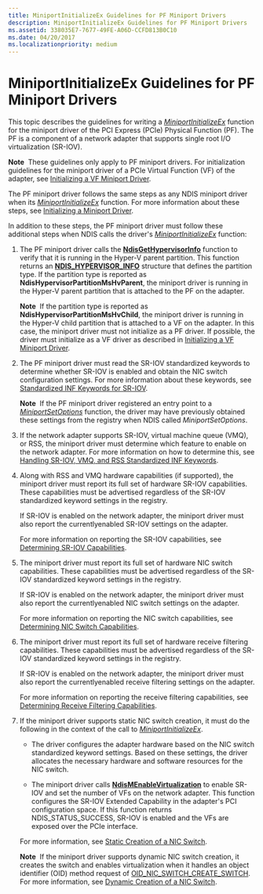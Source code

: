 ```yaml
---
title: MiniportInitializeEx Guidelines for PF Miniport Drivers
description: MiniportInitializeEx Guidelines for PF Miniport Drivers
ms.assetid: 338035E7-7677-49FE-A06D-CCFD813B0C10
ms.date: 04/20/2017
ms.localizationpriority: medium
---
```


# MiniportInitializeEx Guidelines for PF Miniport Drivers


This topic describes the guidelines for writing a [*MiniportInitializeEx*](https://msdn.microsoft.com/library/windows/hardware/ff559389) function for the miniport driver of the PCI Express (PCIe) Physical Function (PF). The PF is a component of a network adapter that supports single root I/O virtualization (SR-IOV).

**Note**  These guidelines only apply to PF miniport drivers. For initialization guidelines for the miniport driver of a PCIe Virtual Function (VF) of the adapter, see [Initializing a VF Miniport Driver](initializing-a-vf-miniport-driver.md).

 

The PF miniport driver follows the same steps as any NDIS miniport driver when its [*MiniportInitializeEx*](https://msdn.microsoft.com/library/windows/hardware/ff559389) function. For more information about these steps, see [Initializing a Miniport Driver](initializing-a-miniport-driver.md).

In addition to these steps, the PF miniport driver must follow these additional steps when NDIS calls the driver's [*MiniportInitializeEx*](https://msdn.microsoft.com/library/windows/hardware/ff559389) function:

1.  The PF miniport driver calls the [**NdisGetHypervisorInfo**](https://msdn.microsoft.com/library/windows/hardware/ff562635) function to verify that it is running in the Hyper-V parent partition. This function returns an [**NDIS\_HYPERVISOR\_INFO**](https://msdn.microsoft.com/library/windows/hardware/ff565708) structure that defines the partition type. If the partition type is reported as **NdisHypervisorPartitionMsHvParent**, the miniport driver is running in the Hyper-V parent partition that is attached to the PF on the adapter.

    **Note**  If the partition type is reported as **NdisHypervisorPartitionMsHvChild**, the miniport driver is running in the Hyper-V child partition that is attached to a VF on the adapter. In this case, the miniport driver must not initialize as a PF driver. If possible, the driver must initialize as a VF driver as described in [Initializing a VF Miniport Driver](initializing-a-vf-miniport-driver.md).

     

2.  The PF miniport driver must read the SR-IOV standardized keywords to determine whether SR-IOV is enabled and obtain the NIC switch configuration settings. For more information about these keywords, see [Standardized INF Keywords for SR-IOV](standardized-inf-keywords-for-sr-iov.md).

    **Note**  If the PF miniport driver registered an entry point to a [*MiniportSetOptions*](https://msdn.microsoft.com/library/windows/hardware/ff559443) function, the driver may have previously obtained these settings from the registry when NDIS called *MiniportSetOptions*.

     

3.  If the network adapter supports SR-IOV, virtual machine queue (VMQ), or RSS, the miniport driver must determine which feature to enable on the network adapter. For more information on how to determine this, see [Handling SR-IOV, VMQ, and RSS Standardized INF Keywords](handling-sr-iov--vmq--and-rss-standardized-inf-keywords.md).

4.  Along with RSS and VMQ hardware capabilities (if supported), the miniport driver must report its full set of hardware SR-IOV capabilities. These capabilities must be advertised regardless of the SR-IOV standardized keyword settings in the registry.

    If SR-IOV is enabled on the network adapter, the miniport driver must also report the currentlyenabled SR-IOV settings on the adapter.

    For more information on reporting the SR-IOV capabilities, see [Determining SR-IOV Capabilities](determining-sr-iov-capabilities.md).

5.  The miniport driver must report its full set of hardware NIC switch capabilities. These capabilities must be advertised regardless of the SR-IOV standardized keyword settings in the registry.

    If SR-IOV is enabled on the network adapter, the miniport driver must also report the currentlyenabled NIC switch settings on the adapter.

    For more information on reporting the NIC switch capabilities, see [Determining NIC Switch Capabilities](determining-nic-switch-capabilities.md).

6.  The miniport driver must report its full set of hardware receive filtering capabilities. These capabilities must be advertised regardless of the SR-IOV standardized keyword settings in the registry.

    If SR-IOV is enabled on the network adapter, the miniport driver must also report the currentlyenabled receive filtering settings on the adapter.

    For more information on reporting the receive filtering capabilities, see [Determining Receive Filtering Capabilities](determining-receive-filtering-capabilities.md).

7.  If the miniport driver supports static NIC switch creation, it must do the following in the context of the call to [*MiniportInitializeEx*](https://msdn.microsoft.com/library/windows/hardware/ff559389).

    -   The driver configures the adapter hardware based on the NIC switch standardized keyword settings. Based on these settings, the driver allocates the necessary hardware and software resources for the NIC switch.

    -   The miniport driver calls [**NdisMEnableVirtualization**](https://msdn.microsoft.com/library/windows/hardware/hh451481) to enable SR-IOV and set the number of VFs on the network adapter. This function configures the SR-IOV Extended Capability in the adapter's PCI configuration space. If this function returns NDIS\_STATUS\_SUCCESS, SR-IOV is enabled and the VFs are exposed over the PCIe interface.

    For more information, see [Static Creation of a NIC Switch](static-creation-of-a-nic-switch.md).

    **Note**  If the miniport driver supports dynamic NIC switch creation, it creates the switch and enables virtualization when it handles an object identifier (OID) method request of [OID\_NIC\_SWITCH\_CREATE\_SWITCH](https://msdn.microsoft.com/library/windows/hardware/hh451815). For more information, see [Dynamic Creation of a NIC Switch](dynamic-creation-of-a-nic-switch.md).

     

 

 





